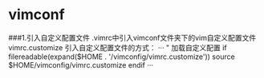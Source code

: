 # vimconf
###1.引入自定义配置文件
.vimrc中引入vimconf文件夹下的vim自定义配置文件vimrc.customize
引入自定义配置文件的方式：
···
" 加载自定义配置
if filereadable(expand($HOME . '/vimconfig/vimrc.customize'))
    source $HOME/vimconfig/vimrc.customize
endif
···
